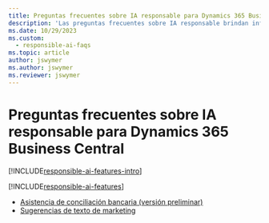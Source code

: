 ```yaml
---
title: Preguntas frecuentes sobre IA responsable para Dynamics 365 Business Central
description: 'Las preguntas frecuentes sobre IA responsable brindan información sobre la tecnología de IA utilizada en Business Central, junto con consideraciones clave y detalles sobre cómo se usa la IA, cómo se probó y evaluó y cualquier limitación específica.'
ms.date: 10/29/2023
ms.custom:
  - responsible-ai-faqs
ms.topic: article
author: jswymer
ms.author: jswymer
ms.reviewer: jswymer
---
```


# Preguntas frecuentes sobre IA responsable para Dynamics 365 Business Central

[!INCLUDE[responsible-ai-features-intro](includes/responsible-ai-intro.md)]

[!INCLUDE[responsible-ai-features](includes/responsible-ai-features.md)]

- [Asistencia de conciliación bancaria (versión preliminar)](faqs-bank-reconciliation.md)
- [Sugerencias de texto de marketing](faqs-marketing-text.md)
